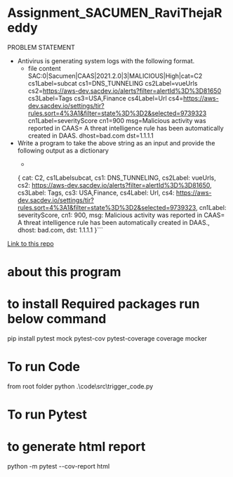 # Assignment_SACUMEN_RaviThejaReddy
PROBLEM STATEMENT

* Antivirus is generating system logs with the following format.
    * file content
        SAC:0|Sacumen|CAAS|2021.2.0|3|MALICIOUS|High|cat=C2 cs1Label=subcat cs1=DNS_TUNNELING cs2Label=vueUrls cs2=https://aws-dev.sacdev.io/alerts?filter=alertId%3D%3D81650 cs3Label=Tags cs3=USA,Finance cs4Label=Url cs4=https://aws-dev.sacdev.io/settings/tir?rules.sort=4%3A1&filter=state%3D%3D2&selected=9739323 cn1Label=severityScore cn1=900 msg=Malicious activity was reported in CAAS\= A threat intelligence rule has been automatically created in DAAS. dhost=bad.com dst=1.1.1.1
* Write a program to take the above string as an input and provide the following output as a dictionary
    * ```Json 
    {
        cat: C2,
        cs1Labelsubcat,
        cs1: DNS_TUNNELING,
        cs2Label: vueUrls,
        cs2: https://aws-dev.sacdev.io/alerts?filter=alertId%3D%3D81650,
        cs3Label: Tags,
        cs3: USA,Finance,
        cs4Label: Url,
        cs4: https://aws-dev.sacdev.io/settings/tir?rules.sort=4%3A1&filter=state%3D%3D2&selected=9739323,
        cn1Label: severityScore,
        cn1: 900,
        msg: Malicious activity was reported in CAAS\=  A threat intelligence rule has been automatically created in DAAS.,
        dhost: bad.com,
        dst: 1.1.1.1
    }```





[Link to this repo](https://github.com/RaviThejaReddy/Assignment_SACUMEN_RaviThejaReddy)
# about this program


#  to install Required packages  run below command
pip install pytest mock pytest-cov pytest-coverage coverage mocker


# To run Code
from root folder 
python .\code\src\trigger_code.py

# To run Pytest
# to generate html report 
python -m pytest --cov-report html


